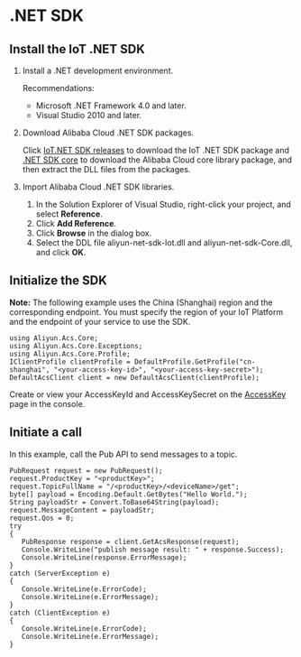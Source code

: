 # .NET SDK

## Install the IoT .NET SDK

1.  Install a .NET development environment.

    Recommendations:

    -   Microsoft .NET Framework 4.0 and later.
    -   Visual Studio 2010 and later.
2.  Download Alibaba Cloud .NET SDK packages.

    Click [IoT.NET SDK releases](http://docs-aliyun.cn-hangzhou.oss.aliyun-inc.com/assets/attach/98270/cn_zh/1543303532729/aliyun-net-sdk-iot-4.0.0.zip) to download the IoT .NET SDK package and [.NET SDK core](http://docs-aliyun.cn-hangzhou.oss.aliyun-inc.com/assets/attach/29415/cn_zh/1548039262149/aliyun-net-sdk-core-1.1.9.zip) to download the Alibaba Cloud core library package, and then extract the DLL files from the packages.

3.  Import Alibaba Cloud .NET SDK libraries.
    1.  In the Solution Explorer of Visual Studio, right-click your project, and select **Reference**.
    2.  Click **Add Reference**.
    3.  Click **Browse** in the dialog box.
    4.  Select the DDL file aliyun-net-sdk-Iot.dll and aliyun-net-sdk-Core.dll, and click **OK**.

## Initialize the SDK

**Note:** The following example uses the China \(Shanghai\) region and the corresponding endpoint. You must specify the region of your IoT Platform and the endpoint of your service to use the SDK.

```
using Aliyun.Acs.Core;
using Aliyun.Acs.Core.Exceptions;
using Aliyun.Acs.Core.Profile;
IClientProfile clientProfile = DefaultProfile.GetProfile("cn-shanghai", "<your-access-key-id>", "<your-access-key-secret>");
DefaultAcsClient client = new DefaultAcsClient(clientProfile);
```

Create or view your AccessKeyId and AccessKeySecret on the [AccessKey](https://ak-console.aliyun.com) page in the console.

## Initiate a call

In this example, call the Pub API to send messages to a topic.

```
PubRequest request = new PubRequest();
request.ProductKey = "<productKey>";
request.TopicFullName = "/<productKey>/<deviceName>/get";
byte[] payload = Encoding.Default.GetBytes("Hello World.");
String payloadStr = Convert.ToBase64String(payload);
request.MessageContent = payloadStr;
request.Qos = 0;
try
{
   PubResponse response = client.GetAcsResponse(request);
   Console.WriteLine("publish message result: " + response.Success);
   Console.WriteLine(response.ErrorMessage);
}
catch (ServerException e)
{
   Console.WriteLine(e.ErrorCode);
   Console.WriteLine(e.ErrorMessage);
}
catch (ClientException e)
{
   Console.WriteLine(e.ErrorCode);
   Console.WriteLine(e.ErrorMessage);
}
```

